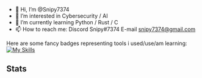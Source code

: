 - 👋 Hi, I’m @Snipy7374
- 👀 I’m interested in Cybersecurity / AI
- 🌱 I’m currently learning Python / Rust / C
- 📫 How to reach me: 
         Discord Snipy#7374
         E-mail snipy7374@gmail.com

<!---
Snipy7374/Snipy7374 is a ✨ special ✨ repository because its `README.md` (this file) appears on your GitHub profile.
You can click the Preview link to take a look at your changes.
--->

Here are some fancy badges representing tools i used/use/am learning:
[![My Skills](https://skillicons.dev/icons?i=discord,docker,git,github,githubactions,linux,md,mongodb,mysql,postgres,powershell,prisma,py,qt,regex,rust,c,vscode&perline=8)](https://skillicons.dev)

## Stats
